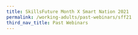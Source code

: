 ```yaml
---
title: SkillsFuture Month X Smart Nation 2021
permalink: /working-adults/past-webinars/sff21
third_nav_title: Past Webinars
---
```


